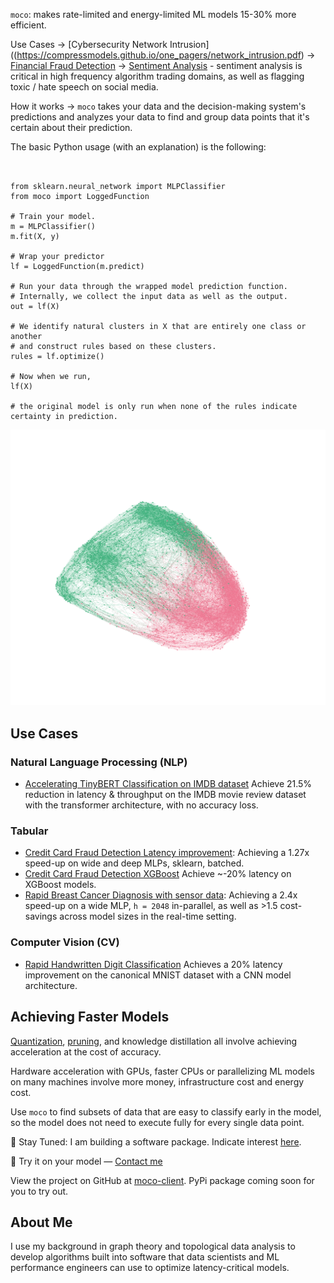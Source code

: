 
`moco`: makes rate-limited and energy-limited ML models 15-30% more efficient.

Use Cases
  -> [Cybersecurity Network Intrusion]((https://compressmodels.github.io/one_pagers/network_intrusion.pdf)
  -> [Financial Fraud Detection](https://compressmodels.github.io/one_pagers/fraud_detection.pdf)
  -> [Sentiment Analysis](https://compressmodels.github.io/tiny_bert_imdb.pdf)
      - sentiment analysis is critical in high frequency algorithm trading domains, as well as flagging
      toxic / hate speech on social media.

How it works
  -> `moco` takes your data and the decision-making system's predictions and analyzes your data to find and group data points that
  it's certain about their prediction.

The basic Python usage (with an explanation) is the following:

```[python]


from sklearn.neural_network import MLPClassifier
from moco import LoggedFunction

# Train your model.
m = MLPClassifier()
m.fit(X, y)

# Wrap your predictor
lf = LoggedFunction(m.predict)

# Run your data through the wrapped model prediction function.
# Internally, we collect the input data as well as the output.
out = lf(X)

# We identify natural clusters in X that are entirely one class or another
# and construct rules based on these clusters.
rules = lf.optimize()

# Now when we run,
lf(X)

# the original model is only run when none of the rules indicate certainty in prediction.

```


![image](./images/graph.png)

## Use Cases

### Natural Language Processing (NLP)
- [Accelerating TinyBERT Classification on IMDB dataset](https://compressmodels.github.io/tiny_bert_imdb.pdf) Achieve 21.5% reduction in latency & throughput on the IMDB movie review dataset with the transformer architecture, with no accuracy loss.

### Tabular

- [Credit Card Fraud Detection Latency improvement](https://compressmodels.github.io/2025/06/06/realtime-fraud-detection.html): Achieving a 1.27x speed-up on wide and deep MLPs, sklearn, batched.
- [Credit Card Fraud Detection XGBoost](https://compressmodels.github.io/research_report.pdf) Achieve ~-20% latency on XGBoost models.
- [Rapid Breast Cancer Diagnosis with sensor data](https://compressmodels.github.io/2025/06/01/breast-cancer-case-study.html): Achieving a 2.4x speed-up on a wide MLP, `h = 2048` in-parallel, as well as >1.5 cost-savings across model sizes in the real-time setting.

### Computer Vision (CV)
- [Rapid Handwritten Digit Classification](https://compressmodels.github.io/mnist_report.pdf)
Achieves a 20% latency improvement on the canonical MNIST dataset with a CNN model architecture.

## Achieving Faster Models

[Quantization](https://arxiv.org/abs/1712.05877), [pruning](https://arxiv.org/pdf/2308.06767), and knowledge distillation all involve achieving acceleration at the cost of accuracy.

Hardware acceleration with GPUs, faster CPUs or parallelizing ML models on many machines involve more money, infrastructure cost and energy cost.

Use `moco` to find subsets of data that are easy to classify early in the model, so the model does not need to execute fully for every single data point.

📢 Stay Tuned: I am building a software package. Indicate interest [here](https://forms.gle/TAYoxmpHGVZzrjiU6).

🚀 Try it on your model — <a href="mailto:quickmlmodels@gmail.com">Contact me</a>

View the project on GitHub at [moco-client](https://github.com/sam-randall/moco-client). PyPi package coming soon for you to try out.

## About Me


I use my background in graph theory and topological data analysis to develop algorithms built into software that data scientists and ML performance engineers can use to optimize latency-critical models.
